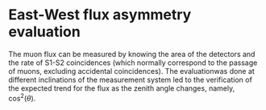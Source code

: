 # East-West flux asymmetry evaluation

The muon flux can be measured by knowing the area of the detectors and the rate of S1-S2 coincidences (which normally correspond to the passage of muons, excluding accidental coincidences).
The evaluationwas done at different inclinations of the measurement system led to the verification of the expected trend for the flux as the zenith angle changes, namely, cos<sup>2</sup>($\theta$).
